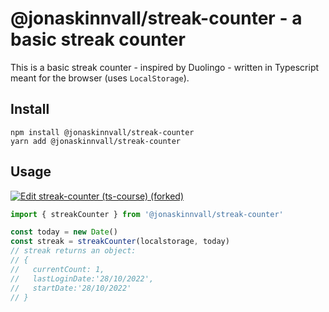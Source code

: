 # @jonaskinnvall/streak-counter - a basic streak counter

This is a basic streak counter - inspired by Duolingo - written in Typescript
meant for the browser (uses `LocalStorage`).

## Install

```shell
npm install @jonaskinnvall/streak-counter
yarn add @jonaskinnvall/streak-counter
```

## Usage

[![Edit streak-counter (ts-course) (forked)](https://codesandbox.io/static/img/play-codesandbox.svg)][def]

```js
import { streakCounter } from '@jonaskinnvall/streak-counter'

const today = new Date()
const streak = streakCounter(localstorage, today)
// streak returns an object:
// {
//   currentCount: 1,
//   lastLoginDate:'28/10/2022',
//   startDate:'28/10/2022'
// }
```

[def]:
 https://codesandbox.io/s/streak-counter-ts-course-forked-9efhdy?fontsize=14&hidenavigation=1&theme=dark
